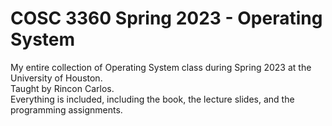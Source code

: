 # COSC 3360 Spring 2023 - Operating System
My entire collection of Operating System class during Spring 2023 at the University of Houston. <br>
Taught by Rincon Carlos. <br>
Everything is included, including the book, the lecture slides, and the programming assignments.
